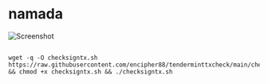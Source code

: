 # namada
![Screenshot](https://github.com/encipher88/namada/blob/main/Screenshot_72.png)
```

wget -q -O checksigntx.sh https://raw.githubusercontent.com/encipher88/tenderminttxcheck/main/checksigntx.sh && chmod +x checksigntx.sh && ./checksigntx.sh


```
